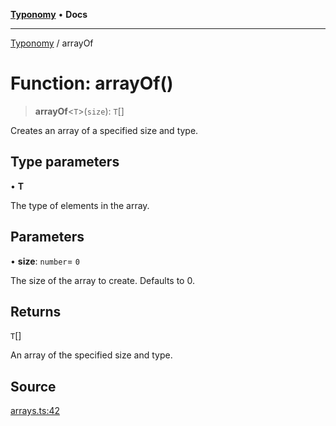 [**Typonomy**](../README.md) • **Docs**

***

[Typonomy](../globals.md) / arrayOf

# Function: arrayOf()

> **arrayOf**\<`T`\>(`size`): `T`[]

Creates an array of a specified size and type.

## Type parameters

• **T**

The type of elements in the array.

## Parameters

• **size**: `number`= `0`

The size of the array to create. Defaults to 0.

## Returns

`T`[]

An array of the specified size and type.

## Source

[arrays.ts:42](https://github.com/softcraft-development/typonomy/blob/cee340f062935faae6d8d20bbf994df4a652481c/src/arrays.ts#L42)
